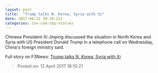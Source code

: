 ```yaml
---
layout: post
title:  "Trump talks N. Korea, Syria with Xi"
date: 2017-04-12 19:10:21Z
categories: cnn-com-top-stories
---
```


Chinese President Xi Jinping discussed the situation in North Korea and Syria with US President Donald Trump in a telephone call on Wednesday, China's foreign ministry said.


Full story on F3News: [Trump talks N. Korea, Syria with Xi](http://www.f3nws.com/n/NnhtvF)

> Posted on: 12 April 2017 18:10:21
